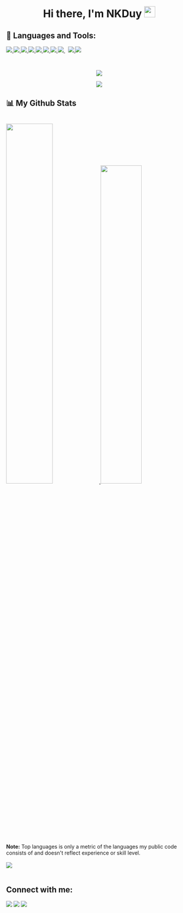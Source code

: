 <h1 align="center">Hi there, I'm NKDuy <img src="https://user-images.githubusercontent.com/1303154/88677602-1635ba80-d120-11ea-84d8-d263ba5fc3c0.gif" width="30px"></h1>

## 🚀 Languages and Tools:

<p align="left"> 
  <a href="https://www.java.com" target="_blank"> <img src="https://img.icons8.com/color/48/000000/java-coffee-cup-logo.png"/> </a>
  <a href="https://reactjs.org/" target="_blank"> <img src="https://img.icons8.com/color/48/000000/react-native.png"/> </a>
  <a href="https://developer.mozilla.org/en-US/docs/Web/JavaScript" target="_blank"> <img src="https://img.icons8.com/color/48/000000/javascript.png"/> </a> 
  <a href="https://www.w3.org/html/" target="_blank"> <img src="https://img.icons8.com/color/48/000000/html-5.png"/> </a> 
  <a href="https://www.w3schools.com/css/" target="_blank"> <img src="https://img.icons8.com/color/48/000000/css3.png"/> </a> 
  <a href="https://getbootstrap.com" target="_blank"> <img src="https://img.icons8.com/color/48/000000/bootstrap.png"/> </a> 
  <a href="https://www.python.org" target="_blank"> <img src="https://img.icons8.com/color/48/000000/python.png"/> </a> 
  <a style="padding-right:8px;" href="https://nodejs.org" target="_blank"> <img src="https://img.icons8.com/color/48/000000/nodejs.png"/> </a> 
  <a href="https://firebase.google.com/" target="_blank"> <img src="https://img.icons8.com/color/48/000000/firebase.png"/> </a>  
  <a href="https://git-scm.com/" target="_blank"> <img src="https://img.icons8.com/color/48/000000/git.png"/> </a> 
</p>

<br/>

<p align="center">
  <a href="https://github.com/khanhduy1407/github-readme-streak-stats">
    <img src="https://github-readme-streak-stats.herokuapp.com/?user=khanhduy1407&theme=black-ice&hide_border=true&stroke=0000&background=060A0CD0"/>
  </a>
</p>
<p align="center">
  <a href="https://github.com/khanhduy1407/github-readme-stats">
    <img src="https://github-profile-trophy.vercel.app/?username=khanhduy1407&column=-1&theme=darkhub&no-frame=true" />
  </a>
</p>

## 📊 My Github Stats

<br/>
<a href="https://github.com/khanhduy1407/github-readme-stats">
  <img width="50%" src="https://github-readme-stats.vercel.app/api?username=khanhduy1407&show_icons=true&count_private=true&theme=react&hide_border=true&bg_color=0D1117" />
</a>
<a href="https://github.com/khanhduy1407/github-readme-stats">
  <img width="47%" src="https://github-readme-stats.vercel.app/api/top-langs/?username=khanhduy1407&langs_count=8&count_private=true&layout=compact&theme=react&hide_border=true&bg_color=0D1117" />
</a>
<br/>
<b>Note:</b> Top languages is only a metric of the languages my public code consists of and doesn't reflect experience or skill level.


<br/>
<br/>

<a href="https://github.com/khanhduy1407/github-readme-activity-graph">
  <img src="https://activity-graph.herokuapp.com/graph?username=khanhduy1407&bg_color=0D1117&color=5BCDEC&line=5BCDEC&point=FFFFFF&hide_border=true" />
</a>

<br/>
<br/>

## Connect with me:
<p align="left">
  <a href = "https://www.facebook.com/khanhduy1407/"><img src="https://img.icons8.com/fluent/48/000000/facebook-new.png"/></a>
  <a href = "https://www.instagram.com/dygameryt/"><img src="https://img.icons8.com/fluent/48/000000/instagram-new.png"/></a>
  <a href = "https://www.youtube.com/c/DyGamerYT"><img src="https://img.icons8.com/color/48/000000/youtube-play.png"/></a>
</p>
